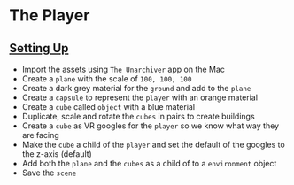 # The Player

## [Setting Up](https://www.udemy.com/course/unity-online-multiplayer/learn/lecture/25987866#overview)

- Import the assets using `The Unarchiver` app on the Mac
- Create a `plane` with the scale of `100, 100, 100`
- Create a dark grey material for the `ground` and add to the `plane`
- Create a `capsule` to represent the `player` with an orange material
- Create a `cube` called `object` with a blue material
- Duplicate, scale and rotate the `cubes` in pairs to create buildings
- Create a `cube` as VR googles for the `player` so we know what way they are facing
- Make the `cube` a child of the `player` and set the default of the googles to the z-axis (default)
- Add both the `plane` and the `cubes` as a child of to a `environment` object
- Save the `scene`
